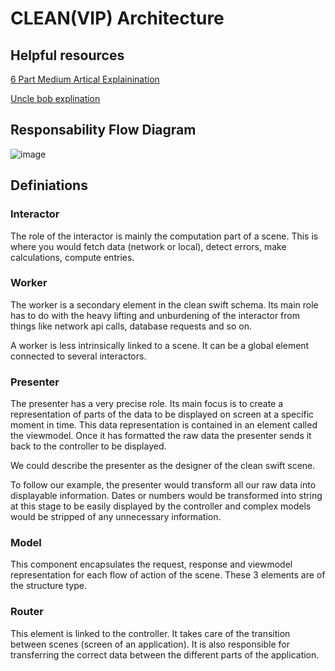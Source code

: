 # CLEAN(VIP) Architecture

## Helpful resources 
[6 Part Medium Artical Explainination](https://medium.com/@mlukacs_42903/spacexodyssey-implement-clean-swift-architecture-vip-with-a-simple-ios-app-fa4a513eb51c)

[Uncle bob explination](http://blog.cleancoder.com/uncle-bob/2012/08/13/the-clean-architecture.html)

## Responsability Flow Diagram
![image](https://user-images.githubusercontent.com/31580350/146651206-a536d12b-9264-4f55-91ce-4bbc646733c7.png)


## Definiations

### Interactor 
The role of the interactor is mainly the computation part of a scene. This is where you would fetch data (network or local),
detect errors, make calculations, compute entries.

### Worker
The worker is a secondary element in the clean swift schema. Its main role has to do with the heavy lifting and unburdening of the interactor from things like network api calls, database requests and so on.

A worker is less intrinsically linked to a scene. It can be a global element connected to several interactors.

### Presenter
The presenter has a very precise role. Its main focus is to create a representation of parts of the data to be displayed on screen at a specific moment in time. This data representation is contained in an element called the viewmodel. Once it has formatted the raw data the presenter sends it back to the controller to be displayed.

We could describe the presenter as the designer of the clean swift scene.

To follow our example, the presenter would transform all our raw data into displayable information. Dates or numbers would be transformed into string at this stage to be easily displayed by the controller and complex models would be stripped of any unnecessary information.

### Model 
This component encapsulates the request, response and viewmodel representation for each flow of action of the scene. 
These 3 elements are of the structure type.

### Router 
This element is linked to the controller. It takes care of the transition between scenes (screen of an application).
It is also responsible for transferring the correct data between the different parts of the application.
